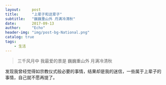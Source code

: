 ```yaml
---
layout:     post
title:      "上辈子和这辈子"
subtitle:   "巍巍重山外 月满冷清秋"
date:       2017-09-13
author:     "Echo"
header-img: "img/post-bg-National.png"
catalog: true
tags:
    - 生活
---
```




 > 三千风月中  我最爱的景是
 > 巍巍重山外   月满冷清秋

发现我曾经觉得如宗教仪式般必要的事情，结果却是我的迷信，一些属于上辈子的事情，自己就不愿再提了。

